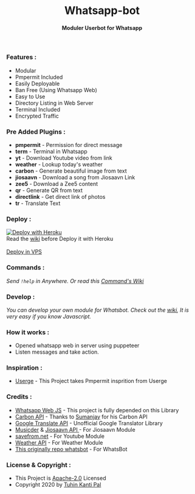 <h1 align="center">
<b>Whatsapp-bot</b>
</h1>
<h4 align="center">Moduler Userbot for Whatsapp</h4>
<br>

### Features :
- Modular
- Pmpermit Included
- Easily Deployable
- Ban Free (Using Whatsapp Web)
- Easy to Use
- Directory Listing in Web Server
- Terminal Included
- Encrypted Traffic

### Pre Added Plugins :
- **pmpermit** - Permission for direct message
- **term** - Terminal in Whatsapp
- **yt** - Download Youtube video from link
- **weather** - Lookup today's weather
- **carbon** - Generate beautiful image from text
- **jiosaavn** - Download a song from Jiosaavn Link
- **zee5** - Download a Zee5 content
- **qr** - Generate QR from text
- **directlink** - Get direct link of photos
- **tr** - Translate Text


### Deploy :
[![Deploy with Heroku](https://www.herokucdn.com/deploy/button.svg "Deploy with Heroku")](https://heroku.com/deploy?template=https://github.com/Busetdah/whatsapp-bot "Deploy with Heroku")<br>
Read the [wiki](https://github.com/Busetdah/whatsapp-bot/wiki/Deploy-with-Heroku) before Deploy it with Heroku<br><br>
[Deploy in VPS](https://github.com/Busetdah/whatsapp-bot/wiki/Deploy-in-VPS)

### Commands :
*Send <code>!help</code> in Anywhere. Or read this [Command's Wiki](https://github.com/Busetdah/whatsapp-bot/wiki/Commands "Command's Wiki")*

### Develop :
*You can develop your own module for Whatsbot. Check out the [wiki](https://github.com/Bustdah/whatsapp-bot/wiki/Development), It is very easy if you know Javascript.*

### How it works :
- Opened whatsapp web in server using puppeteer
- Listen messages and take action.

### Inspiration :
- [Userge](https://github.com/UsergeTeam/Userge "Userge") - This Project takes Pmpermit insprition from Userge

### Credits :
- [Whatsapp Web JS](https://github.com/pedroslopez/whatsapp-web.js/ "Whatsapp Web JS") - This project is fully depended on this Library
- [Carbon API](https://github.com/cyberboysumanjay/Carbon-API "Carbon API") - Thanks to [Sumanjay](https://github.com/cyberboysumanjay "Sumanjay") for his Carbon API
- [Google Translate API](https://github.com/iamtraction/google-translate-api "Google Translate API") -  Unofficial Google Translator Library
- [Musicder](https://github.com/cachecleanerjeet/Musicder "Musicder") & [Jiosaavn API ](https://github.com/cachecleanerjeet/JiosaavnAPI "Jiosaavn API ") - For Jiosaavn Module
- [savefrom.net](https://savefrom.net/ "savefrom[dot]net") - For Youtube Module
- [Weather API](https://github.com/cachecleanerjeet/weather-api "Weather API") - For Weather Module
- [This originally repo whatsbot](https://github.com/TheWhatsBot/WhatsBot "WhatsBot") - For WhatsBot

### License & Copyright :
- This Project is [Apache-2.0](https://github.com/TheWhatsBot/WhatsBot/blob/main/LICENSE) Licensed
- Copyright 2020 by [Tuhin Kanti Pal](https://github.com/cachecleanerjeet)

